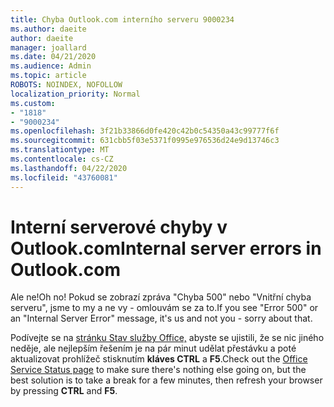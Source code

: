 ```yaml
---
title: Chyba Outlook.com interního serveru 9000234
ms.author: daeite
author: daeite
manager: joallard
ms.date: 04/21/2020
ms.audience: Admin
ms.topic: article
ROBOTS: NOINDEX, NOFOLLOW
localization_priority: Normal
ms.custom:
- "1818"
- "9000234"
ms.openlocfilehash: 3f21b33866d0fe420c42b0c54350a43c99777f6f
ms.sourcegitcommit: 631cbb5f03e5371f0995e976536d24e9d13746c3
ms.translationtype: MT
ms.contentlocale: cs-CZ
ms.lasthandoff: 04/22/2020
ms.locfileid: "43760081"
---
```

# <a name="internal-server-errors-in-outlookcom"></a><span data-ttu-id="a0928-102">Interní serverové chyby v Outlook.com</span><span class="sxs-lookup"><span data-stu-id="a0928-102">Internal server errors in Outlook.com</span></span>

<span data-ttu-id="a0928-103">Ale ne!</span><span class="sxs-lookup"><span data-stu-id="a0928-103">Oh no!</span></span> <span data-ttu-id="a0928-104">Pokud se zobrazí zpráva "Chyba 500" nebo "Vnitřní chyba serveru", jsme to my a ne vy - omlouvám se za to.</span><span class="sxs-lookup"><span data-stu-id="a0928-104">If you see "Error 500" or an "Internal Server Error" message, it's us and not you - sorry about that.</span></span>

<span data-ttu-id="a0928-105">Podívejte se na [stránku Stav služby Office,](https://portal.office.com/servicestatus) abyste se ujistili, že se nic jiného neděje, ale nejlepším řešením je na pár minut udělat přestávku a poté aktualizovat prohlížeč stisknutím **kláves CTRL** a **F5**.</span><span class="sxs-lookup"><span data-stu-id="a0928-105">Check out the [Office Service Status page](https://portal.office.com/servicestatus) to make sure there's nothing else going on, but the best solution is to take a break for a few minutes, then refresh your browser by pressing **CTRL** and **F5**.</span></span>